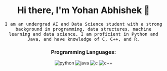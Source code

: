 <h1 align="center">Hi there, I'm Yohan Abhishek 👋</h1>
<p align="center">
  <samp>I am an undergrad AI and Data Science student with a strong background in programming, data structures, machine learning and data science. I am proficient in Python and Java, and have knowledge of C, C++, and R.</samp>
</p>

<h3 align="center">Programming Languages:</h3>
<p align="center">
<p align="center">
  <img src="https://img.shields.io/badge/Python-3776AB?style=for-the-badge&logo=python&logoColor=white" alt="python" />
  <img src="https://img.shields.io/badge/Java-007396?style=for-the-badge&logo=java&logoColor=white" alt="java" />
  <img src="https://img.shields.io/badge/C-00599C?style=for-the-badge&logo=c&logoColor=white" alt="c" />
  <img src="https://img.shields.io/badge/C++-00599C?style=for-the-badge&logo=cplusplus&logoColor=white" alt="c++" />
</p>
